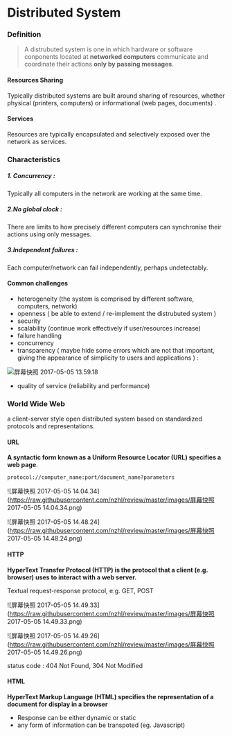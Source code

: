 # Distributed System

### Definition

> A distrubuted system is one in which hardware or software conponents located at **networked computers** communicate and coordinate their actions **only by passing messages**.

#### Resources Sharing

Typically distributed systems are built around sharing of resources, whether physical (printers, computers) or informational (web pages, documents) . 

#### Services

Resources are typically encapsulated and selectively exposed over the network as services.

### Characteristics

##### 1. Concurrency : 

Typically all computers in the network are working at the same time. 

##### 2.No global clock :

There are limits to how precisely different computers can synchronise their actions using only messages.

##### 3.Independent failures :

Each computer/network can fail independently, perhaps undetectably.

#### Common challenges

+ heterogeneity (the system is comprised by different software, computers, network)
+ openness ( be able to extend / re-implement the distrubuted system )
+ security
+ scalability (continue work effectively if user/resources increase)
+ failure handling
+ concurrency
+ transparency  ( maybe hide some errors which are not that important, giving the appearance of simplicity to users and applications ) :

![屏幕快照 2017-05-05 13.59.18](https://raw.githubusercontent.com/nzhl/review/masthttps://raw.githubusercontent.com/nzhl/review/master/images/屏幕快照%202017-05-05%2013.59.18.png)

+ quality of service (reliability and performance)

### World Wide Web

a client-server style open distributed system based on standardized protocols and representations.

#### URL

**A syntactic form known as a Uniform Resource Locator (URL) specifies a web page**.

`protocol://computer_name:port/document_name?parameters`

![屏幕快照 2017-05-05 14.04.34](https://raw.githubusercontent.com/nzhl/review/master/images/屏幕快照 2017-05-05 14.04.34.png)

![屏幕快照 2017-05-05 14.48.24](https://raw.githubusercontent.com/nzhl/review/master/images/屏幕快照 2017-05-05 14.48.24.png)

#### HTTP

**HyperText Transfer Protocol (HTTP) is the protocol that a client (e.g. browser) uses to interact with a web server.**

Textual request-response protocol, e.g. GET, POST

![屏幕快照 2017-05-05 14.49.33](https://raw.githubusercontent.com/nzhl/review/master/images/屏幕快照 2017-05-05 14.49.33.png)

![屏幕快照 2017-05-05 14.49.26](https://raw.githubusercontent.com/nzhl/review/master/images/屏幕快照 2017-05-05 14.49.26.png)

status code : 404 Not Found, 304 Not Modified

#### HTML

**HyperText Markup Language (HTML) specifies the representation of a document for display in a browser**

+ Response can be either dynamic or static
+ any form of information can be transpoted (eg. Javascript)





